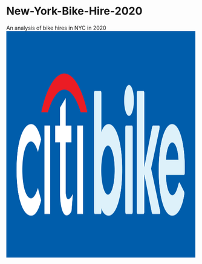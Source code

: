 # New-York-Bike-Hire-2020
An analysis of bike hires in NYC in 2020
<img src="https://github.com/WillMc-DA/New-York-Bike-Hire-2020/blob/main/01%20Project%20Management/Citi_Bike_logo.jpg" width="500" height="600">
